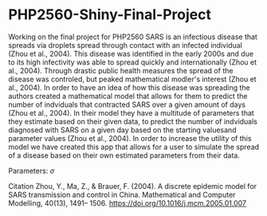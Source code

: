 # PHP2560-Shiny-Final-Project
Working on the final project for PHP2560
SARS is an infectious disease that spreads via droplets spread through contact with an infected individual (Zhou et al., 2004). This disease was identified in the early 2000s and due to its high infectivity was able to spread quickly and internationally (Zhou et al., 2004). Through drastic public health measures the spread of the disease was controled, but peaked mathematical modler's interest (Zhou et al., 2004). In order to have an idea of how this disease was spreading the authors created a mathematical model that allows for them to predict the number of indviduals that contracted SARS over a given amount of days (Zhou et al., 2004). In their model they have a multitude of parameters that they estimate based on their given data, to predict the number of indviduals diagnosed with SARS on a given day based on the starting valuesand parameter values (Zhou et al., 2004). In order to increase the utility of this model we have created this app that allows for a user to simulate the spread of a disease based on their own estimated parameters from their data.


Parameters:
$\sigma$




Citation 
Zhou, Y., Ma, Z., & Brauer, F. (2004). A discrete epidemic model for SARS transmission and control in China. Mathematical and Computer Modelling, 40(13), 1491–         1506. https://doi.org/10.1016/j.mcm.2005.01.007
